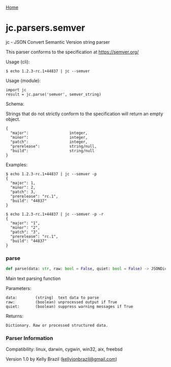[Home](https://kellyjonbrazil.github.io/jc/)
<a id="jc.parsers.semver"></a>

# jc.parsers.semver

jc - JSON Convert Semantic Version string parser

This parser conforms to the specification at https://semver.org/

Usage (cli):

    $ echo 1.2.3-rc.1+44837 | jc --semver

Usage (module):

    import jc
    result = jc.parse('semver', semver_string)

Schema:

Strings that do not strictly conform to the specification will return an
empty object.

    {
      "major":                  integer,
      "minor":                  integer,
      "patch":                  integer,
      "prerelease":             string/null,
      "build":                  string/null
    }

Examples:

    $ echo 1.2.3-rc.1+44837 | jc --semver -p
    {
      "major": 1,
      "minor": 2,
      "patch": 3,
      "prerelease": "rc.1",
      "build": "44837"
    }

    $ echo 1.2.3-rc.1+44837 | jc --semver -p -r
    {
      "major": "1",
      "minor": "2",
      "patch": "3",
      "prerelease": "rc.1",
      "build": "44837"
    }

<a id="jc.parsers.semver.parse"></a>

### parse

```python
def parse(data: str, raw: bool = False, quiet: bool = False) -> JSONDictType
```

Main text parsing function

Parameters:

    data:        (string)  text data to parse
    raw:         (boolean) unprocessed output if True
    quiet:       (boolean) suppress warning messages if True

Returns:

    Dictionary. Raw or processed structured data.

### Parser Information
Compatibility:  linux, darwin, cygwin, win32, aix, freebsd

Version 1.0 by Kelly Brazil (kellyjonbrazil@gmail.com)
